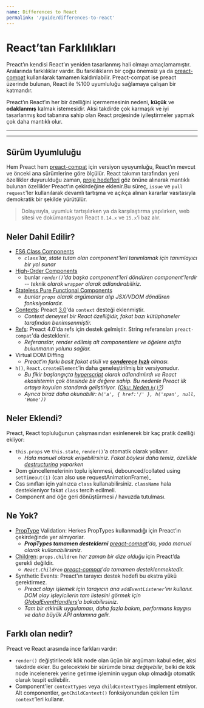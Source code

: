 ```yaml
---
name: Differences to React
permalink: '/guide/differences-to-react'
---
```


# React’tan Farklılıkları

Preact’ın kendisi React’ın yeniden tasarlanmış hali olmayı amaçlamamıştır. Aralarında farklılıklar vardır. Bu farklılıkların bir çoğu önemsiz ya da [preact-compat] kullanılarak tamamen kaldırılabilir. Preact-compat ise preact üzerinde bulunan, React ile %100 uyumluluğu sağlamaya çalışan bir katmandır.

Preact’ın React’ın her bir özelliğini içermemesinin nedeni, **küçük** ve **odaklanmış** kalmak istemesidir. Aksi takdirde çok karmaşık ve iyi tasarlanmış kod tabanına sahip olan React projesinde iyileştirmeler yapmak çok daha mantıklı olur.

---

<div><toc></toc></div>

---

## Sürüm Uyumluluğu

Hem Preact hem [preact-compat] için versiyon uyuyumluğu, React’ın mevcut ve önceki ana sürümlerine göre ölçülür. React takımın tarafından yeni özellikler duyurulduğu zaman, [proje hedefleri] göz önüne alınarak mantıklı bulunan özellikler Preact’ın çekirdeğine eklenir.Bu süreç, `issue` ve `pull request`'ler kullanılarak devamlı tartışma ve açıkça alınan kararlar vasıtasıyla demokratik bir şekilde yürütülür.

> Dolayısıyla, uyumluk tartışılırken ya da karşılaştırma yapılırken, web sitesi ve dokümantasyon React `0.14.x` ve `15.x`‘i baz alır.

## Neler Dahil Edilir?

*   [ES6 Class Components]
    *   _`class`'lar, state tutan olan component'leri tanımlamak için tanımlayıcı bir yol sunar_
*   [High-Order Components]
    *   bunlar _`render()`’da başka component'leri döndüren component'lerdir -- teknik olarak `wrapper` olarak adlandırabiliriz._
*   [Stateless Pure Functional Components]
    *   _bunlar `props` olarak argümanlar alıp JSX/VDOM döndüren fonksiyonlardır._
*   [Contexts]: Preact [3.0]'da `context` desteği eklenmiştir.
    *   _Context deneysel bir React özelliğidir, fakat bazı kütüphaneler tarafından benimsenmiştir._
*   [Refs]: Preact 4.0'da refs için destek gelmiştir. String referansları `preact-compat`'da desteklenir.
    *   _Referanslar, render edilmiş alt componentlere ve öğelere atıfta bulunmanın yolunu sağlar._
*   Virtual DOM Diffing
    *   _Preact’ın farkı basit fakat etkili ve **[sonderece](http://developit.github.io/js-repaint-perfs/) [hızlı](https://localvoid.github.io/uibench/)** olması._
*   `h()`, `React.createElement`’in daha geneleştirilmiş bir versiyonudur.
    *   _Bu fikir başlangıçta [hyperscript] olarak adlandırılırdı ve React ekosistemin çok ötesinde bir değere sahip. Bu nedenle Preact ilk ortaya koyulan standardı geliştiriyor. ([Oku: Neden `h()`?](http://jasonformat.com/wtf-is-jsx))_
    *   _Ayrıca biraz daha okunabilir: `h('a', { href:'/' }, h('span', null, 'Home'))`_

## Neler Eklendi?

Preact, React topluluğunun çalışmasından esinlenerek bir kaç pratik özelliği ekliyor:

*   `this.props` ve `this.state`, `render()`'a otomatik olarak yollanır.
    *   _Hala manuel olarak erişebilirsiniz. Fakat böylesi daha temiz, özellikle [destructuring] yaparken_
*   Dom güncellemelerinin toplu işlenmesi, debounced/collated using `setTimeout(1)` (can also use requestAnimationFrame)\_
*   Css sınıfları için yalnızca `class` kullanabilirsiniz. `className` hala destekleniyor fakat `class` tercih edilmeli.
*   Component and öğe geri dönüştürmesi / havuzda tutulması.

## Ne Yok?

*   [PropType] Validation: Herkes PropTypes kullanmadığı için Preact’ın çekirdeğinde yer almıyorlar.
    *   _**PropTypes tamamen desteklerni** [preact-compat]'da, yada manuel olarak kullanabilirsiniz._
*   [Children]: `props.children` _her zaman bir dize olduğu_ için Preact’da gerekli değildir.
    *   _`React.Children` [preact-compat]'da tamamen desteklenmektedir._
*   Synthetic Events: Preact'ın tarayıcı destek hedefi bu ekstra yükü gerektirmez.
    *   _Preact olayı işlemek için tarayıcın ana `addEventListener`’ını kullanır. DOM olay işleyicilerin tam listesini görmek için [GlobalEventHandlers]’a bakabilirsiniz._
    *   _Tam bir etkinlik uygulaması, daha fazla bakım, performans kaygısı ve daha büyük API anlamına gelir._

## Farklı olan nedir?

Preact ve React arasında ince farkları vardır:

*   `render()` değiştirilecek kök node olan üçün bir argümanı kabul eder, aksi takdirde ekler. Bu gelecekteki bir sürümde biraz _değişebilir_, belki de kök node incelenerek yerine getirme işleminin uygun olup olmadığı otomatik olarak tespit edilebilir.
*   Component'ler `contextTypes` veya `childContextTypes` implement etmiyor. Alt componentler, `getChildContext()` fonksiyonundan çekilen tüm `context`’leri kullanır.

[Proje Hedefleri]: /about/project-goals
[hyperscript]: https://github.com/dominictarr/hyperscript
[3.0]: https://github.com/developit/preact/milestones/3.0
[4.0]: https://github.com/developit/preact/milestones/4.0
[preact-compat]: https://github.com/developit/preact-compat
[PropType]: https://github.com/developit/proptypes
[Contexts]: https://facebook.github.io/react/docs/context.html
[Refs]: https://facebook.github.io/react/docs/more-about-refs.html
[Children]: https://facebook.github.io/react/docs/top-level-api.html#reactchildren
[GlobalEventHandlers]: https://developer.mozilla.org/en-US/docs/Web/API/GlobalEventHandlers
[ES6 Class Components]: https://facebook.github.io/react/docs/reusable-components.html#es6-classes
[High-Order Components]: https://medium.com/@dan_abramov/mixins-are-dead-long-live-higher-order-components-94a0d2f9e750
[Stateless Pure Functional Components]: https://facebook.github.io/react/docs/reusable-components.html#stateless-functions
[destructuring]: http://www.2ality.com/2015/01/es6-destructuring.html
[Linked State]: /guide/linked-state

